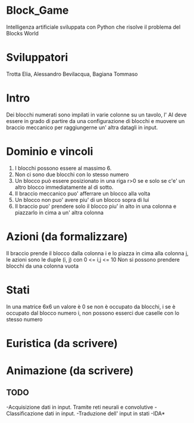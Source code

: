 # Block_Game
Intelligenza artificiale sviluppata con Python che risolve il problema del Blocks World

# Sviluppatori
Trotta Elia, Alessandro Bevilacqua, Bagiana Tommaso

# Intro
Dei blocchi numerati sono impilati in varie colonne su un tavolo,
l' AI deve essere in grado di partire da una configurazione di blocchi e muovere un braccio meccanico per raggiungerne un' altra datagli in input.

# Dominio e vincoli
1. I blocchi possono essere al massimo 6.
2. Non ci sono due blocchi con lo stesso numero
3. Un blocco può essere posizionato in una riga r>0 se e solo se c'e' un altro blocco immediatamente al di sotto.
4. Il braccio meccanico puo' afferrare un blocco alla volta
5. Un blocco non puo' avere piu' di un blocco sopra di lui
6. Il braccio puo' prendere solo il blocco piu' in alto in una colonna e piazzarlo in cima a un' altra colonna

# Azioni (da formalizzare)
Il braccio prende il blocco dalla colonna i e lo piazza in cima alla colonna j, le azioni sono le duple (i, j) con 0 <= i,j <= 10
Non si possono prendere blocchi da una colonna vuota

# Stati
In una matrice 6x6 un valore è 0 se non è occupato da blocchi, i se è occupato dal blocco numero i, non possono esserci due caselle con lo stesso numero

# Euristica (da scrivere)

# Animazione (da scrivere)

## TODO
-Acquisizione dati in input. Tramite reti neurali e convolutive
-Classificazione dati in input.
-Traduzione dell' input in stati
-IDA*
